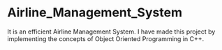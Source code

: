 # Airline_Management_System
It is an efficient Airline Management System. I have made this project by implementing the concepts of Object Oriented Programming in C++.
